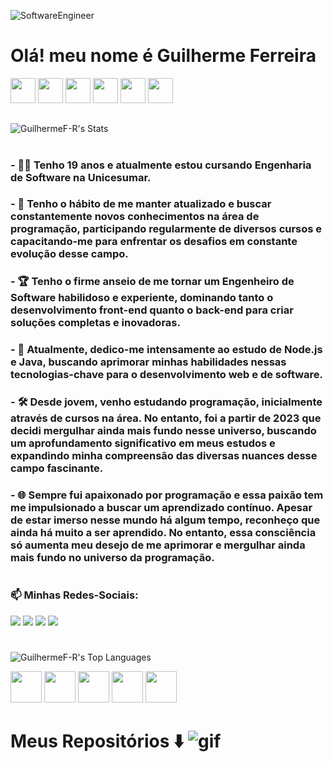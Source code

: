   
![SoftwareEngineer](https://github.com/GuilhermeF-R/GuilhermeF-R/assets/136031870/440f579c-503e-4459-a8af-fddd63623f26)

 

# Olá! meu nome é Guilherme Ferreira 
<img height="40em" src="https://cdn.jsdelivr.net/gh/devicons/devicon@latest/icons/css3/css3-original.svg" />   <img height="40em" src="https://cdn.jsdelivr.net/gh/devicons/devicon@latest/icons/html5/html5-original.svg" />      <img height="40em" src="https://cdn.jsdelivr.net/gh/devicons/devicon@latest/icons/javascript/javascript-original.svg" />     <img height="40em" src="https://cdn.jsdelivr.net/gh/devicons/devicon@latest/icons/nodejs/nodejs-original-wordmark.svg" />      <img height="40em" src="https://cdn.jsdelivr.net/gh/devicons/devicon@latest/icons/java/java-original.svg" />    <img height="40em" src="https://cdn.jsdelivr.net/gh/devicons/devicon@latest/icons/python/python-original.svg" />
 ##

 
 ![GuilhermeF-R's Stats](https://github-readme-stats.vercel.app/api?username=GuilhermeF-R&theme=nord&show_icons=true&hide_border=true&count_private=true)
 #

### - :man_technologist: Tenho 19 anos e atualmente estou cursando Engenharia de Software na Unicesumar.

  
### - :rocket: Tenho o hábito de me manter atualizado e buscar constantemente novos conhecimentos na área de programação, participando regularmente de diversos cursos e capacitando-me para enfrentar os desafios em constante evolução desse campo.

  
### - :trophy: Tenho o firme anseio de me tornar um Engenheiro de Software habilidoso e experiente, dominando tanto o desenvolvimento front-end quanto o back-end para criar soluções completas e inovadoras.

  
### - :dart: Atualmente, dedico-me intensamente ao estudo de Node.js e Java, buscando aprimorar minhas habilidades nessas tecnologias-chave para o desenvolvimento web e de software.

  
### - :hammer_and_wrench: Desde jovem, venho estudando programação, inicialmente através de cursos na área. No entanto, foi a partir de 2023 que decidi mergulhar ainda mais fundo nesse universo, buscando um aprofundamento significativo em meus estudos e expandindo minha compreensão das diversas nuances desse campo fascinante.


### - :globe_with_meridians: Sempre fui apaixonado por programação e essa paixão tem me impulsionado a buscar um aprendizado contínuo. Apesar de estar imerso nesse mundo há algum tempo, reconheço que ainda há muito a ser aprendido. No entanto, essa consciência só aumenta meu desejo de me aprimorar e mergulhar ainda mais fundo no universo da programação.

#
### 📫 Minhas Redes-Sociais:
  
<a href="https://www.instagram.com/devgferreira/" target="_blank"><img loading="lazy" src="https://img.shields.io/badge/-Instagram-%23E4405F?style=for-the-badge&logo=Instagram&logoColor=white" target="_blank"></a>
<a href="https://www.linkedin.com/in/guilherme-ferreira-25738427a/" target="_blank"><img loading="lazy" src="https://img.shields.io/badge/-LinkedIn-%230077B5?style=for-the-badge&logo=LinkedIn&logoColor=white" target="_blank"></a> <a href="https://www.tiktok.com/@devgferreira" target="_blank"><img loading="lazy" src="https://img.shields.io/badge/-tiktok-617?style=for-the-badge&logo=Tiktok" target="_blank"></a> <a href="https://linkr.bio/DevFerreira" target="_blank"><img loading="lazy" src="https://img.shields.io/badge/-links-000?style=for-the-badge" target="_blank"></a>
 
# 

![GuilhermeF-R's Top Languages](https://github-readme-stats.vercel.app/api/top-langs/?username=GuilhermeF-R&theme=nord&show_icons=true&hide_border=true&layout=compact)                                                                                                        

<img height="50em" src="https://cdn.jsdelivr.net/gh/devicons/devicon@latest/icons/css3/css3-original.svg" />   <img height="50em" src="https://cdn.jsdelivr.net/gh/devicons/devicon@latest/icons/html5/html5-original.svg" />      <img height="50em" src="https://cdn.jsdelivr.net/gh/devicons/devicon@latest/icons/javascript/javascript-original.svg" />   <img height="50em" src="https://cdn.jsdelivr.net/gh/devicons/devicon@latest/icons/nodejs/nodejs-original-wordmark.svg" />      <img height="50em" src="https://cdn.jsdelivr.net/gh/devicons/devicon@latest/icons/java/java-original.svg" />
#
# Meus Repositórios :arrow_down: ![gif](https://github.com/GuilhermeF-R/GuilhermeF-R/assets/136031870/6a3dfc59-ca97-40f3-b2e3-8dcb249a96d2)   


                                                                 


